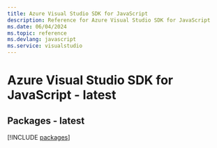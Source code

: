 ```yaml
---
title: Azure Visual Studio SDK for JavaScript
description: Reference for Azure Visual Studio SDK for JavaScript
ms.date: 06/04/2024
ms.topic: reference
ms.devlang: javascript
ms.service: visualstudio
---
```

# Azure Visual Studio SDK for JavaScript - latest
## Packages - latest
[!INCLUDE [packages](visual-studio-index.md)]